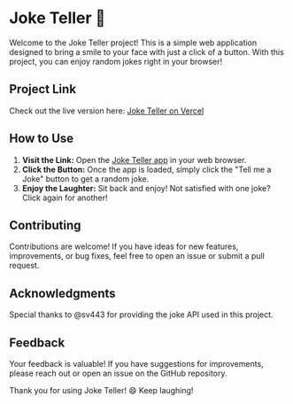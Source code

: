 # Joke Teller 🤣

Welcome to the Joke Teller project! This is a simple web application designed to bring a smile to your face with just a click of a button. With this project, you can enjoy random jokes right in your browser!

## Project Link
Check out the live version here: [Joke Teller on Vercel](https://joke-teller-woad-omega.vercel.app)

## How to Use
1. **Visit the Link:** Open the [Joke Teller app](https://joke-teller-woad-omega.vercel.app) in your web browser.
2. **Click the Button:** Once the app is loaded, simply click the "Tell me a Joke" button to get a random joke.
3. **Enjoy the Laughter:** Sit back and enjoy! Not satisfied with one joke? Click again for another!

## Contributing
Contributions are welcome! If you have ideas for new features, improvements, or bug fixes, feel free to open an issue or submit a pull request.

## Acknowledgments
Special thanks to @sv443 for providing the joke API used in this project.

## Feedback
Your feedback is valuable! If you have suggestions for improvements, please reach out or open an issue on the GitHub repository.

Thank you for using Joke Teller! 😄 Keep laughing!
